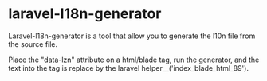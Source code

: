 laravel-l18n-generator
======================

Laravel-l18n-generator is a tool that allow you to generate the l10n file from the source file. 

Place the "data-lzn" attribute on a html/blade tag, run the generator, and the text into the tag is replace by the laravel helper__('index_blade_html_89').
